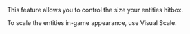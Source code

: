 This feature allows you to control the size your entities hitbox.

To scale the entities in-game appearance, use Visual Scale.